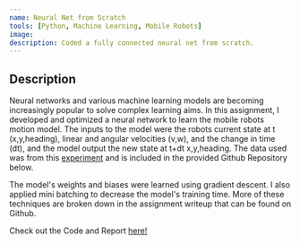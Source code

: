 ```yaml
---
name: Neural Net from Scratch
tools: [Python, Machine Learning, Mobile Robots]
image: 
description: Coded a fully connected neural net from scratch.
---
```


## Description

Neural networks and various machine learning models are becoming increasingly popular to solve complex learning aims. In this assignment, I developed and optimized a neural network to learn the mobile robots motion model. The inputs to the model were the robots current state at t (x,y,heading), linear and angular velocities (v,w), and the change in time (dt), and the model output the new state at t+dt x,y,heading. The data used was from this <a href="http://asrl.utias.utoronto.ca/datasets/mrclam/index.html">experiment</a> and is included in the provided Github Repository below.

The model's weights and biases were learned using gradient descent. I also applied mini batching to decrease the model's training time. More of these techniques are broken down in the assignment writeup that can be found on Github.

Check out the Code and Report <a href="https://github.com/courtSmith77/NeuralNet-from-Scratch">here!</a>

